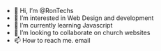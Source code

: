 - 👋 Hi, I’m @RonTechs
- 👀 I’m interested in Web Design and development
- 🌱 I’m currently learning Javascript
- 💞️ I’m looking to collaborate on church websites
- 📫 How to reach me. email

<!---
RonTechs/RonTechs is a ✨ special ✨ repository because its `README.md` (this file) appears on your GitHub profile.
You can click the Preview link to take a look at your changes.
--->
